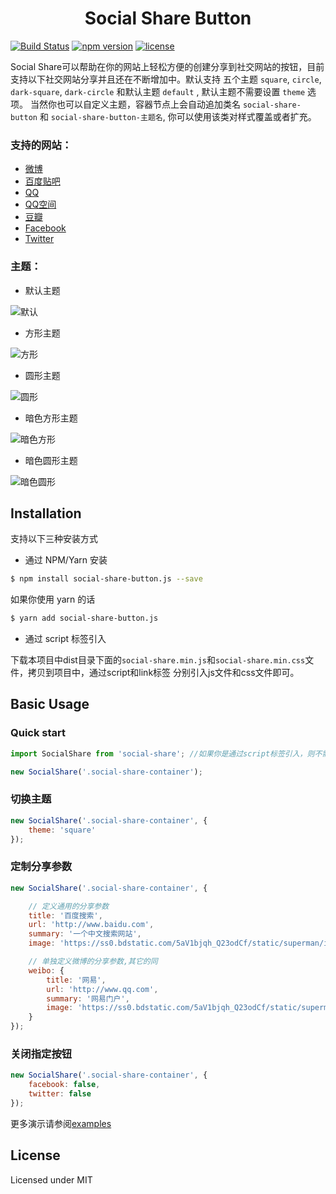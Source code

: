 <h1 align="center">Social Share Button</h1>

[![Build Status](https://img.shields.io/travis/slince/social-share.js/master.svg?style=flat-square)](https://travis-ci.org/slince/social-share.js)
[![npm version](https://img.shields.io/npm/v/social-share-button.js.svg?style=flat-square)](https://www.npmjs.com/package/social-share-button.js.svg) 
[![license](https://img.shields.io/npm/l/social-share-button.js.svg?style=flat-square)](https://www.npmjs.com/package/social-share-button.js)

Social Share可以帮助在你的网站上轻松方便的创建分享到社交网站的按钮，目前支持以下社交网站分享并且还在不断增加中。默认支持
五个主题 `square`, `circle`, `dark-square`, `dark-circle` 和默认主题 `default` , 默认主题不需要设置 `theme` 选项。
当然你也可以自定义主题，容器节点上会自动追加类名 `social-share-button` 和 `social-share-button-主题名`, 你可以使用该类对样式覆盖或者扩充。

### 支持的网站：

- [微博](http://www.weibbo.com)
- [百度贴吧](http://tieba.baidu.com)
- [QQ](http://www.qq.com)
- [QQ空间](http://qzone.qq.com)
- [豆瓣](http://www.douban.com)
- [Facebook](http://www.facebook.com)
- [Twitter](http://www.twitter.com)

### 主题：

- 默认主题

![默认](https://raw.githubusercontent.com/slince/social-share.js/master/assets/default.png)

- 方形主题

![方形](https://raw.githubusercontent.com/slince/social-share.js/master/assets/square.png)

- 圆形主题

![圆形](https://raw.githubusercontent.com/slince/social-share.js/master/assets/circle.png)

- 暗色方形主题

![暗色方形](https://raw.githubusercontent.com/slince/social-share.js/master/assets/dark-square.png)

- 暗色圆形主题

![暗色圆形](https://raw.githubusercontent.com/slince/social-share.js/master/assets/dark-circle.png)



## Installation

支持以下三种安装方式

- 通过 NPM/Yarn 安装

```bash
$ npm install social-share-button.js --save
```

如果你使用 yarn 的话

```bash
$ yarn add social-share-button.js
```

- 通过 script 标签引入

下载本项目中dist目录下面的`social-share.min.js`和`social-share.min.css`文件，拷贝到项目中，通过script和link标签
分别引入js文件和css文件即可。


## Basic Usage

### Quick start

```javascript
import SocialShare from 'social-share'; //如果你是通过script标签引入，则不需要改步骤

new SocialShare('.social-share-container');
```

### 切换主题

```javascript
new SocialShare('.social-share-container', {
    theme: 'square'
});
```

### 定制分享参数

```javascript
new SocialShare('.social-share-container', {

    // 定义通用的分享参数
    title: '百度搜索',
    url: 'http://www.baidu.com',
    summary: '一个中文搜索网站',
    image: 'https://ss0.bdstatic.com/5aV1bjqh_Q23odCf/static/superman/img/logo/bd_logo1_31bdc765.png',

    // 单独定义微博的分享参数,其它的同
    weibo: {
        title: '网易',
        url: 'http://www.qq.com',
        summary: '网易门户',
        image: 'https://ss0.bdstatic.com/5aV1bjqh_Q23odCf/static/superman/img/logo/bd_logo1_31bdc765.png',
    }
});
```

### 关闭指定按钮

```javascript
new SocialShare('.social-share-container', {
    facebook: false,
    twitter: false
});
```

更多演示请参阅[examples](./examples)

## License

Licensed under MIT